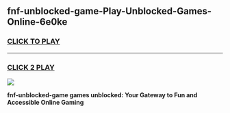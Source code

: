
## fnf-unblocked-game-Play-Unblocked-Games-Online-6e0ke
<h3>
<a href="https://premium76.site?title=fnf-unblocked-game&ref=24A">CLICK TO PLAY</a></h3>
<hr>

<h3>
<a href="https://premium76.site?title=fnf-unblocked-game&ref=24A">CLICK 2 PLAY</a>
  
</h3>

<a href="https://premium76.site?title=fnf-unblocked-game&ref=24A"><img src="https://clearcache.store/games.png"></a>


**fnf-unblocked-game games unblocked: Your Gateway to Fun and Accessible Online Gaming**
